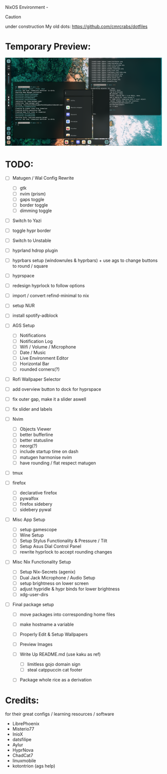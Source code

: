 NixOS Environment - <name pending>

> [!Caution]
>
> under construction
> My old dots: https://github.com/cmrcrabs/dotfiles

# Temporary Preview:

![Preview](./temporary_preview.png)

# TODO: 
- [ ] Matugen / Wal Config Rewrite
    - [ ] gtk
    - [ ] nvim (prism)
    - [ ] gaps toggle
    - [ ] border toggle
    - [ ] dimming toggle

- [ ] Switch to Yazi
- [ ] toggle hypr border
- [ ] Switch to Unstable
- [ ] hyprland hdrop plugin
- [ ] hyprbars setup (windowrules & hyprbars) + use ags to change buttons to round / square
- [ ] hyprspace
- [ ] redesign hyprlock to follow options
- [ ] import / convert refind-minimal to nix

- [ ] setup NUR
- [ ] install spotify-adblock

- [ ] AGS Setup
    - [ ] Notifications
    - [ ] Notification Log
    - [ ] Wifi / Volume / Microphone
    - [ ] Date / Music
    - [ ] Live Environment Editor
    - [ ] Horizontal Bar
    - [ ] rounded corners(?)
- [ ] Rofi Wallpaper Selector
- [ ] add overview button to dock for hyprspace
- [ ] fix outer gap, make it a slider aswell
- [ ] fix slider and labels

- [ ] Nvim
    - [ ] Objects Viewer
    - [ ] better bufferline
    - [ ] better statusline
    - [ ] neorg(?)
    - [ ] include startup time on dash
    - [ ] matugen harmonise nvim
    - [ ] have rounding / flat respect matugen

- [ ] tmux

- [ ] firefox   
    - [ ] declarative firefox
    - [ ] pywalfox
    - [ ] firefox sidebery
    - [ ] sidebery pywal

- [ ] Misc App Setup
    - [ ] setup gamescope
    - [ ] Wine Setup
    - [ ] Setup Stylus Functionality & Pressure / Tilt
    - [ ] Setup Asus Dial Control Panel 
    - [ ] rewrite hyprlock to accept rounding changes

- [ ] Misc Nix Functionality Setup
    - [ ] Setup Nix-Secrets (agenix)
    - [ ] Dual Jack Microphone / Audio Setup
    - [ ] setup brightness on lower screen
    - [ ] adjust hypridle & hypr binds for lower brightness
    - [ ] xdg-user-dirs

- [ ] Final package setup
    - [ ] move packages into corresponding home files
    - [ ] make hostname a variable
    - [ ] Properly Edit & Setup Wallpapers
    - [ ] Preview Images
    - [ ] Write Up README.md (use kaku as ref)
        - [ ] limitless gojo domain sign
        - [ ] steal catppuccin cat footer
    - [ ] Package whole rice as a derivation



# Credits:
for their great configs / learning resources / software

- LibrePhoenix
- Misterio77
- InioX
- datsfilipe
- Aylur
- HyprNova
- ChadCat7
- linuxmobile
- kotontrion (ags help)

